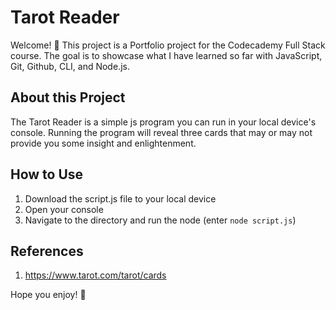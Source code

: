 # Tarot Reader
Welcome! 👋
This project is a Portfolio project for the Codecademy Full Stack course. The goal is to showcase what I have learned so far with JavaScript, Git, Github, CLI, and Node.js.

About this Project
----
The Tarot Reader is a simple js program you can run in your local device's console. Running the program will reveal three cards that may or may not provide you some insight and enlightenment.

How to Use
---
1. Download the script.js file to your local device
2. Open your console
3. Navigate to the directory and run the node (enter `node script.js`)

References
---
1. https://www.tarot.com/tarot/cards

Hope you enjoy! 🔮
